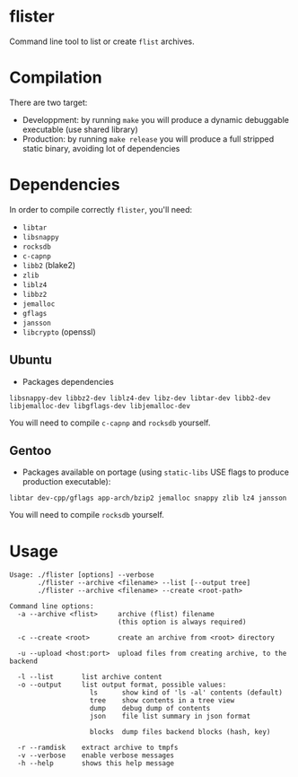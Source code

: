# flister
Command line tool to list or create `flist` archives.

# Compilation
There are two target:
 - Developpment: by running `make` you will produce a dynamic debuggable executable (use shared library)
 - Production: by running `make release` you will produce a full stripped static binary, avoiding lot of dependencies

# Dependencies
In order to compile correctly `flister`, you'll need:
- `libtar`
- `libsnappy`
- `rocksdb`
- `c-capnp`
- `libb2` (blake2)
- `zlib`
- `liblz4`
- `libbz2`
- `jemalloc`
- `gflags`
- `jansson`
- `libcrypto` (openssl)

## Ubuntu
- Packages dependencies
```
libsnappy-dev libbz2-dev liblz4-dev libz-dev libtar-dev libb2-dev libjemalloc-dev libgflags-dev libjemalloc-dev
```
You will need to compile `c-capnp` and `rocksdb` yourself.

## Gentoo
- Packages available on portage (using `static-libs` USE flags to produce production executable):
```
libtar dev-cpp/gflags app-arch/bzip2 jemalloc snappy zlib lz4 jansson
```
You will need to compile `rocksdb` yourself.

# Usage
```
Usage: ./flister [options] --verbose
       ./flister --archive <filename> --list [--output tree]
       ./flister --archive <filename> --create <root-path>

Command line options:
  -a --archive <flist>     archive (flist) filename
                           (this option is always required)

  -c --create <root>       create an archive from <root> directory

  -u --upload <host:port>  upload files from creating archive, to the backend

  -l --list       list archive content
  -o --output     list output format, possible values:
                    ls      show kind of 'ls -al' contents (default)
                    tree    show contents in a tree view
                    dump    debug dump of contents
                    json    file list summary in json format

                    blocks  dump files backend blocks (hash, key)

  -r --ramdisk    extract archive to tmpfs
  -v --verbose    enable verbose messages
  -h --help       shows this help message
```
